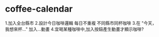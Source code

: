 # coffee-calendar

1.加入全台縣市
2.設計今日咖啡邏輯
  每日不重複
  不同縣市同杯咖啡
3.在 "今天，我想來杯..." 加入...動畫
4.宜喝某種咖啡中,加入按鈕產生動畫才顯示咖啡?
